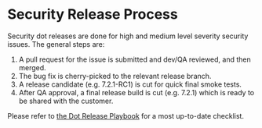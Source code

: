 # Security Release Process

Security dot releases are done for high and medium level severity security issues. The general steps are:

1. A pull request for the issue is submitted and dev/QA reviewed, and then merged.
2. The bug fix is cherry-picked to the relevant release branch.
3. A release candidate (e.g. 7.2.1-RC1) is cut for quick final smoke tests.
4. After QA approval, a final release build is cut (e.g. 7.2.1) which is ready to be shared with the customer.

Please refer to [the Dot Release Playbook](https://community.mattermost.com/playbooks/playbooks/hjn1xnc3gfnmzeqwssyu6dsa3w/outline) for a most up-to-date checklist.
